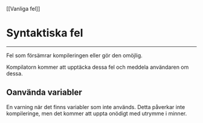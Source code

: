 [[Vanliga fel]]
# Syntaktiska fel
***
Fel som försämrar kompileringen eller gör den omöjlig.

Kompilatorn kommer att upptäcka dessa fel och meddela användaren om dessa.


## Oanvända variabler
En varning när det finns variabler som inte används. Detta påverkar inte kompileringe, men det kommer att uppta onödigt med utrymme i minner.